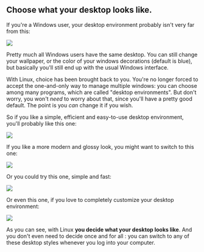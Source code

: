 <?php require("../../entete.php");?> <?php require("../../base.php");?> <?php require("../../fonctions.php");?>

<div id="corps">

<h2>Choose what your desktop looks like.</h2>

<p>If you're a Windows user, your desktop environment probably isn't 
very far from this:</p>

<img src="Images/windows_vista.jpg" />

<p>Pretty much all Windows users have the same desktop. You can still 
change your wallpaper, or the color of your windows decorations (default 
is blue), but basically you'll still end up with the usual Windows 
interface.</p>

<p>With Linux, choice has been brought back to you. You're no longer 
forced to accept the one-and-only way to manage multiple windows: you 
can choose among many programs, which are called "desktop environments". But 
don't worry, you won't <i>need</i> to worry about that, since you'll 
have a pretty good default. The point is you <i>can</i> change 
it if you wish.</p>

<p>So if you like a simple, efficient and easy-to-use desktop 
environment, you'll probably like this one:</p>

<img src="Images/ubuntu.jpg"/>

<p>If you like a more modern and glossy look, you might want to switch 
to this one:</p>

<img src="Images/kde.png" />

<p>Or you could try this one, simple and fast:</p>

<img src="Images/xfce.jpg" />

<p>Or even this one, if you love to completely customize your desktop 
environment:</p>

<img src="Images/wm.jpg" />

<p>As you can see, with Linux <b>you decide what your desktop looks 
like</b>. And you don't even need to decide once and for all : you can 
switch to any of these desktop styles whenever you log into your 
computer.</p>

</div>


